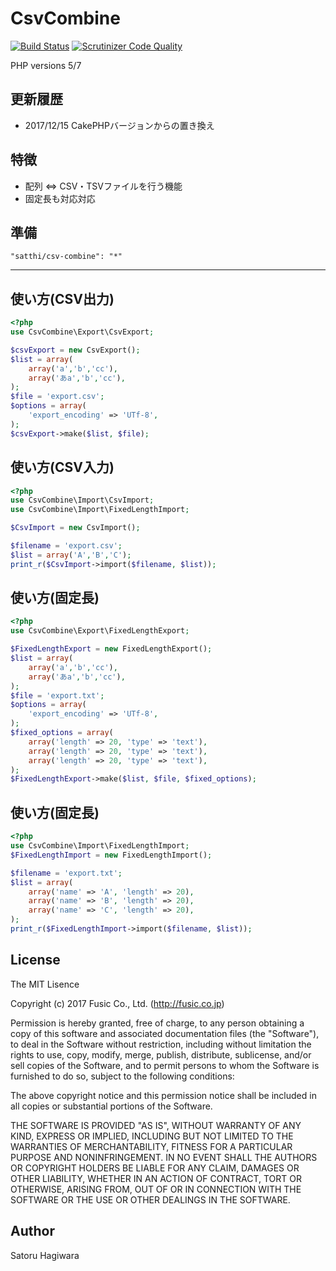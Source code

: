 # CsvCombine

[![Build Status](https://travis-ci.org/satthi/csv-combine.svg?branch=master)](https://travis-ci.org/satthi/csv-combine)
[![Scrutinizer Code Quality](https://scrutinizer-ci.com/g/satthi/csv-combine/badges/quality-score.png?b=master)](https://scrutinizer-ci.com/g/satthi/csv-combine/?branch=master)

PHP versions  5/7

## 更新履歴 ##

* 2017/12/15 CakePHPバージョンからの置き換え

## 特徴 ##

* 配列 ⇔ CSV・TSVファイルを行う機能
* 固定長も対応対応

## 準備 ##

```
"satthi/csv-combine": "*"
```

********************

## 使い方(CSV出力) ##
```php
<?php
use CsvCombine\Export\CsvExport;

$csvExport = new CsvExport();
$list = array(
    array('a','b','cc'),
    array('あa','b','cc'),
);
$file = 'export.csv';
$options = array(
    'export_encoding' => 'UTf-8',
);
$csvExport->make($list, $file);
```

## 使い方(CSV入力) ##
```php
<?php
use CsvCombine\Import\CsvImport;
use CsvCombine\Import\FixedLengthImport;

$CsvImport = new CsvImport();

$filename = 'export.csv';
$list = array('A','B','C');
print_r($CsvImport->import($filename, $list));
```

## 使い方(固定長) ##
```php
<?php
use CsvCombine\Export\FixedLengthExport;

$FixedLengthExport = new FixedLengthExport();
$list = array(
    array('a','b','cc'),
    array('あa','b','cc'),
);
$file = 'export.txt';
$options = array(
    'export_encoding' => 'UTf-8',
);
$fixed_options = array(
    array('length' => 20, 'type' => 'text'),
    array('length' => 20, 'type' => 'text'),
    array('length' => 20, 'type' => 'text'),
);
$FixedLengthExport->make($list, $file, $fixed_options);

```

## 使い方(固定長) ##
```php
<?php
use CsvCombine\Import\FixedLengthImport;
$FixedLengthImport = new FixedLengthImport();

$filename = 'export.txt';
$list = array(
    array('name' => 'A', 'length' => 20),
    array('name' => 'B', 'length' => 20),
    array('name' => 'C', 'length' => 20),
);
print_r($FixedLengthImport->import($filename, $list));
```

## License ##

The MIT Lisence

Copyright (c) 2017 Fusic Co., Ltd. (http://fusic.co.jp)

Permission is hereby granted, free of charge, to any person obtaining a copy of this software and associated documentation files (the "Software"), to deal in the Software without restriction, including without limitation the rights to use, copy, modify, merge, publish, distribute, sublicense, and/or sell copies of the Software, and to permit persons to whom the Software is furnished to do so, subject to the following conditions:

The above copyright notice and this permission notice shall be included in all copies or substantial portions of the Software.

THE SOFTWARE IS PROVIDED "AS IS", WITHOUT WARRANTY OF ANY KIND, EXPRESS OR IMPLIED, INCLUDING BUT NOT LIMITED TO THE WARRANTIES OF MERCHANTABILITY, FITNESS FOR A PARTICULAR PURPOSE AND NONINFRINGEMENT. IN NO EVENT SHALL THE AUTHORS OR COPYRIGHT HOLDERS BE LIABLE FOR ANY CLAIM, DAMAGES OR OTHER LIABILITY, WHETHER IN AN ACTION OF CONTRACT, TORT OR OTHERWISE, ARISING FROM, OUT OF OR IN CONNECTION WITH THE SOFTWARE OR THE USE OR OTHER DEALINGS IN THE SOFTWARE.

## Author ##

Satoru Hagiwara
